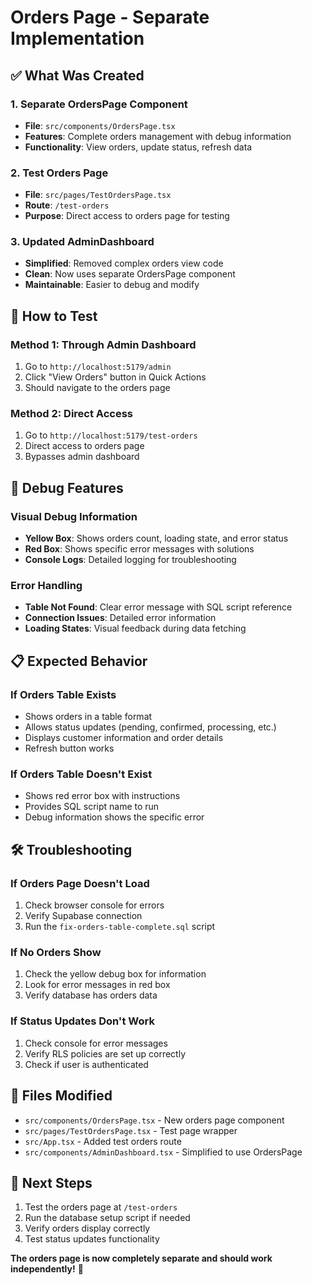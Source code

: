 # Orders Page - Separate Implementation

## ✅ **What Was Created**

### **1. Separate OrdersPage Component**
- **File**: `src/components/OrdersPage.tsx`
- **Features**: Complete orders management with debug information
- **Functionality**: View orders, update status, refresh data

### **2. Test Orders Page**
- **File**: `src/pages/TestOrdersPage.tsx`
- **Route**: `/test-orders`
- **Purpose**: Direct access to orders page for testing

### **3. Updated AdminDashboard**
- **Simplified**: Removed complex orders view code
- **Clean**: Now uses separate OrdersPage component
- **Maintainable**: Easier to debug and modify

## 🚀 **How to Test**

### **Method 1: Through Admin Dashboard**
1. Go to `http://localhost:5179/admin`
2. Click "View Orders" button in Quick Actions
3. Should navigate to the orders page

### **Method 2: Direct Access**
1. Go to `http://localhost:5179/test-orders`
2. Direct access to orders page
3. Bypasses admin dashboard

## 🔧 **Debug Features**

### **Visual Debug Information**
- **Yellow Box**: Shows orders count, loading state, and error status
- **Red Box**: Shows specific error messages with solutions
- **Console Logs**: Detailed logging for troubleshooting

### **Error Handling**
- **Table Not Found**: Clear error message with SQL script reference
- **Connection Issues**: Detailed error information
- **Loading States**: Visual feedback during data fetching

## 📋 **Expected Behavior**

### **If Orders Table Exists**
- Shows orders in a table format
- Allows status updates (pending, confirmed, processing, etc.)
- Displays customer information and order details
- Refresh button works

### **If Orders Table Doesn't Exist**
- Shows red error box with instructions
- Provides SQL script name to run
- Debug information shows the specific error

## 🛠️ **Troubleshooting**

### **If Orders Page Doesn't Load**
1. Check browser console for errors
2. Verify Supabase connection
3. Run the `fix-orders-table-complete.sql` script

### **If No Orders Show**
1. Check the yellow debug box for information
2. Look for error messages in red box
3. Verify database has orders data

### **If Status Updates Don't Work**
1. Check console for error messages
2. Verify RLS policies are set up correctly
3. Check if user is authenticated

## 📁 **Files Modified**
- `src/components/OrdersPage.tsx` - New orders page component
- `src/pages/TestOrdersPage.tsx` - Test page wrapper
- `src/App.tsx` - Added test orders route
- `src/components/AdminDashboard.tsx` - Simplified to use OrdersPage

## 🎯 **Next Steps**
1. Test the orders page at `/test-orders`
2. Run the database setup script if needed
3. Verify orders display correctly
4. Test status updates functionality

**The orders page is now completely separate and should work independently!** 🎉
